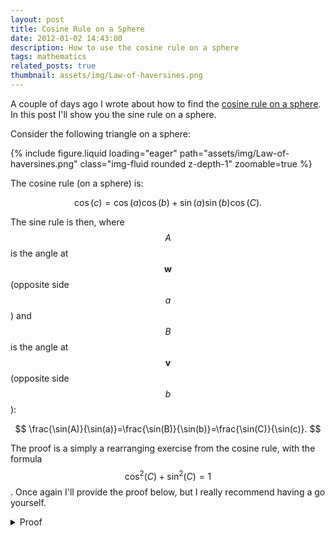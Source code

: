 ```yaml
---
layout: post
title: Cosine Rule on a Sphere
date: 2012-01-02 14:43:00
description: How to use the cosine rule on a sphere
tags: mathematics
related_posts: true
thumbnail: assets/img/Law-of-haversines.png
---
```


A couple of days ago I wrote about how to find the [cosine rule on a sphere](_posts/2012-01-02-cosine-rule-on-a-sphere.md). In this post I'll show you the sine rule on a sphere.

Consider the following triangle on a sphere:

<div class="row mt-3">
    <div class="col-sm mt-3 mt-md-0">
        {% include figure.liquid loading="eager" path="assets/img/Law-of-haversines.png" class="img-fluid rounded z-depth-1" zoomable=true %}
    </div>
</div>

The cosine rule (on a sphere) is: 

$$
\cos(c)=\cos(a)\cos(b)+\sin(a)\sin(b)\cos(C).
$$

The sine rule is then, where $$A$$ is the angle at $$\textbf{w}$$ (opposite side $$a$$) and $$B$$ is the angle at $$\textbf{v}$$ (opposite side $$b$$): 

$$
\frac{\sin(A)}{\sin(a)}=\frac{\sin(B)}{\sin(b)}=\frac{\sin(C)}{\sin(c)}.
$$

The proof is a simply a rearranging exercise from the cosine rule, with the formula $$\cos^2(C)+\sin^2(C)=1$$. Once again I'll provide the proof below, but I really recommend having a go yourself.

<details>
  <summary>Proof</summary>
Rearrange $$\cos(c)=\cos(a)\cos(b)+\sin(a)\sin(b)\cos(C),$$ to get:

$$
\cos(C)=\frac{\cos(c)-\cos(a)\cos(b)}{\sin(a)\sin(b)}.
$$

Now we use $$\sin^2(C)=1-\cos^2(C)$$ substituting the above in for $$\cos^2(C)$$:

$$
\begin{eqnarray*}
\sin^2(C) &=& 1-\left(\frac{\cos(c)-\cos(a)\cos(b)}{\sin(a)\sin(b)}\right)^2,\\
\sin^2(C)=\frac{\sin^2(a)\sin^2(b)-(\cos(c)-\cos(a)\cos(b))^2}{\sin^2(a)\sin^2(b)}.
\end{eqnarray*}
$$

Now again use $$\sin^2(C)=1-\cos^2(C)$$ but for $$a$$ and $$b$$ to get:

$$
\sin^2(C)=\frac{(1-\cos^2(a))(1-\cos^2(b))-(\cos(c)-\cos(a)\cos(b))^2}{\sin^2(a)\sin^2(b)}.
$$

Times everything out and cancel to get:

$$
\sin^2(C)=\frac{1-\cos^2(a)-\cos^2(b)-\cos^2(c)+2\cos(a)\cos(b)\cos(c)}{\sin^2(a)\sin^2(b)}.
$$

Finally divide everything by $$\sin^2(c)$$ to get the required form:

$$
\frac{\sin^2(C)}{\sin^2(c)}=\frac{1-\cos^2(a)-\cos^2(b)-\cos^2(c)+2\cos(a)\cos(b)\cos(c)}{\sin^2(a)\sin^2(b)\sin^2(c)}.
$$

Which is what we wanted, since the right hand side is symmetrical in $$a$$, $$b$$ and $$c$$, i.e.

$$
\frac{\sin^2(A)}{\sin^2(a)} = \frac{\sin^2(B)}{\sin^2(b)} = \frac{\sin^2(C)}{\sin^2(c)}.
$$

But since our angle must be between $$0$$ and $$\pi$$, all the terms are positive, so we can take the square root to get the sine rule on a sphere:

$$
\frac{\sin(A)}{\sin(a)}=\frac{\sin(B)}{\sin(b)}=\frac{\sin(C)}{\sin(c)}.
$$

</details>
